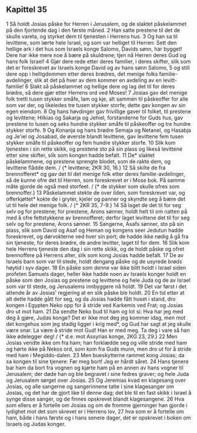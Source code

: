 ## Kapittel 35

1 Så holdt Josias påske for Herren i Jerusalem, og de slaktet påskelammet på den fjortende dag i den første måned.
2 Han satte prestene til det de skulle vareta, og styrket dem til tjenesten i Herrens hus.
3 Og han sa til levittene, som lærte hele Israel, og som var helliget til Herren: Sett den hellige ark i det hus som Israels konge Salomo, Davids sønn, har bygget! Dere har ikke mere noe å bære på skuldrene; tjen nå Herren deres Gud og hans folk Israel!
4 Gjør dere rede etter deres familier, i deres skifter, slik som det er foreskrevet av Israels konge David og av hans sønn Salomo,
5 og still dere opp i helligdommen etter deres brødres, det menige folks familie-avdelinger, slik at det på hver av dem kommer en avdeling av en levitt-familie!
6 Slakt så påskelammet og hellige dere og lag det til for deres brødre, så dere gjør etter Herrens ord ved Moses!
7 Josias gav det menige folk tretti tusen stykker småfe, lam og kje, alt sammen til påskeoffer for alle som var der, og likeledes tre tusen stykker storfe; dette gav kongen av sin egen eiendom.
8 Og hans høvdinger gav frivillige gaver til folket, til prestene og levittene; Hilkias og Sakarja og Jehiel, forstanderne for Guds hus, gav prestene to tusen og seks hundre stykker småfe til påskeoffer og tre hundre stykker storfe.
9 Og Konanja og hans brødre Semaja og Netanel, og Hasabja og Je'iel og Josabad, de øverste blandt levittene, gav levittene fem tusen stykker småfe til påskeoffer og fem hundre stykker storfe.
10 Slik kom tjenesten i sin rette skikk, og prestene sto på sin plass og likeså levittene etter sine skifter, slik som kongen hadde befalt.
11 De* slaktet påskelammene, og prestene sprengte blodet, som de rakte dem, og levittene flådde dem. / {* levittene; 2KR 30, 16.}
12 Så skilte de fra brennofferet* og gav det til det menige folk etter deres familie-avdelinger, så de kunne ofre det til Herren, som foreskrevet er i Mose bok. På samme måte gjorde de også med storfeet. / {* de stykker som skulle ofres som brennoffer.}
13 Påskelammet stekte de over ilden, som foreskrevet var, og offerkjøttet* kokte de i gryter, kjeler og panner og skyndte seg å bære det ut til hele det menige folk. / {* 2KR 35, 7-9.}
14 Så laget de det til for seg selv og for prestene; for prestene, Arons sønner, holdt helt til om natten på med å ofre fettstykkene av brennofferet; derfor laget levittene det til for seg selv og for prestene, Arons sønner.
15 Sangerne, Asafs sønner, sto på sin plass, slik som David og Asaf og Heman og kongens seer Jedutun hadde foreskrevet, og dørvokterne ved hver sin port; de hadde ikke nødig å gå fra sin tjeneste, for deres brødre, de andre levitter, laget til for dem.
16 Slik kom hele Herrens tjeneste den dag i sin rette skikk, og de holdt påske og ofret brennoffere på Herrens alter, slik som kong Josias hadde befalt.
17 De av Israels barn som var til stede, holdt dengang påske og de usyrede brøds høytid i syv dager.
18 En påske som denne var ikke blitt holdt i Israel siden profeten Samuels dager, heller ikke hadde noen av Israels konger holdt en påske som den Josias og prestene og levittene og hele Juda og de av Israel som var til stede, og Jerusalems innbyggere nå holdt.
19 Det var først i det attende år av Josias' regjering at en slik påske ble holdt.
20 En tid etter at alt dette hadde gått for seg, og da Josias hadde fått huset i stand, dro kongen i Egypten Neko opp for å stride ved Karkemis ved Frat; og Josias dro ut mot ham.
21 Da sendte Neko bud til ham og lot si: Hva har jeg med deg å gjøre, Judas konge? Det er ikke mot deg jeg kommer idag, men mot det kongehus som jeg stadig ligger i krig med*, og Gud har sagt at jeg skulle være snar. La være å stride mot Gud! Han er med meg. Ta deg i vare så han ikke ødelegger deg! / {* d.e. mot Assyrias konge, 2KG 23, 29.}
22 Men Josias vendte ikke om fra ham; han forklædde seg og ville stride med ham og hørte ikke på Nekos ord, som kom fra Guds munn, men dro ut for å stride med ham i Megiddo-dalen.
23 Men bueskytterne rammet kong Josias; da sa kongen til sine tjenere: Før meg bort! Jeg er hårdt såret.
24 Hans tjenere bar ham da bort fra vognen og kjørte ham på en annen av hans vogner til Jerusalem; der døde han og ble begravet i sine fedres graver; og hele Juda og Jerusalem sørget over Josias.
25 Og Jeremias kvad en klagesang over Josias, og alle sangerne og sangerinnene talte i sine klagesanger om Josias, og det har de gjort like til denne dag; det ble til en fast skikk i Israel å synge disse sanger, og de finnes opskrevet blandt klagesangene.
26 Hva som ellers er å fortelle om Josias og om de fromme gjerninger han gjorde i lydighet mot det som skrevet er i Herrens lov,
27 hva som er å fortelle om ham, både i hans første og i hans senere dager, det er opskrevet i boken om Israels og Judas konger.
